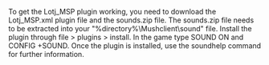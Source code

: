 To get the Lotj_MSP plugin working, you need to download the Lotj_MSP.xml plugin file and the sounds.zip file. The sounds.zip file needs to be extracted into your "%directory%\Mushclient\sound" file. Install the plugin through file > plugins > install. In the game type SOUND ON and CONFIG +SOUND.
Once the plugin is installed, use the soundhelp command for further information.
